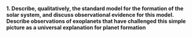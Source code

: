 #### 1. Describe, qualitatively, the standard model for the formation of the solar system, and discuss observational evidence for this model. Describe observations of exoplanets that have challenged this simple picture as a universal explanation for planet formation

